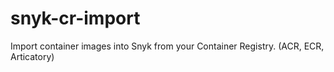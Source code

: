 # snyk-cr-import
Import container images into Snyk from your Container Registry. (ACR, ECR, Articatory)

